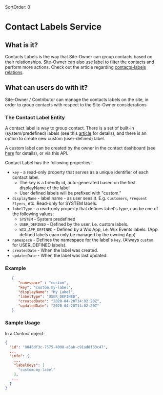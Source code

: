 SortOrder: 0
# Contact Labels Service

## What is it?
Contacts Labels is the way  that Site-Owner can group contacts based on their relationships. Site-Owner can also use label to filter the contacts and perform more actions.
Check out the article regarding [contacts-labels relations](https://support.wix.com/en/article/adding-labels-to-contacts-in-your-contact-list).

## What can users do with it?
Site-Owner / Contributor can manage the contacts labels on the site, in order to group contacts with respect to the Site-Owner considerations

### The Contact Label Entity

A contact label is way to group contact. There is a set of built-in (system/predefined) labels (see this [article](https://support.wix.com/en/article/predefined-contact-labels) for details), and there is an option to create new custom (user-defined) label.

A custom label  can be created by the owner in the contact dashboard (see [here](https://support.wix.com/en/article/creating-contact-labels) for details), or via this API.


Contact Label has the following properties:
- `key` - a read-only property that serves as a unique identifier of each contact label.
  - The key is a friendly id, auto-generated based on the first displayName of the label
  - User defined labels will be prefixed with "custom."
- `displayName` - label name - as user sees it. E.g. `Customers`, `Frequent Flyers`, etc. Read-only for SYSTEM labels.
- `labelType` - a read-only property that defines label's type, can be one of the following values:
  - `SYSTEM` - System predefined
  - `USER_DEFINED` - Defined by the user, i.e. custom labels.
  - `WIX_APP_DEFINED` - Defined by a Wix App, i.e. Wix Events labels. (App defined labels caan only be managed by the owning App) 
- `namespace` - Defines the namespace for the label's `key`. (Always `custom` for USER_DEFINED labels).
- `createdDate` - When the label was created.
- `updatedDate` - When the label was last updated.

  
### Example

```json
   {
      "namespace" : "custom",
      "key": "custom.my-label",
      "displayName": "My Label",
      "labelType": "USER_DEFINED",
      "createdDate": "2020-04-20T14:02:20Z",
      "updatedDate": "2020-04-20T14:02:20Z"
   }
```

### Sample Usage
In a *Contact* object:

```json
{
  "id": "8046df3c-7575-4098-a5ab-c91ad8f33c47",
  ...
  "info": {
    ...
    "labelKeys": [
      "custom.my-label"
    ],
   ...
  }
}
```